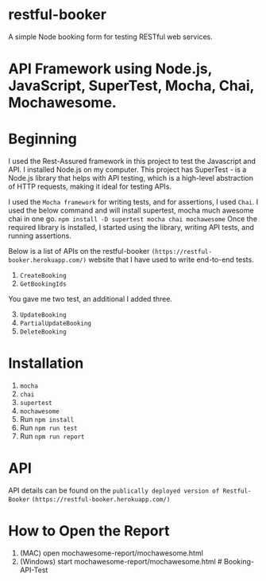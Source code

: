 # restful-booker
A simple Node booking form for testing RESTful web services.

# API Framework using Node.js, JavaScript, SuperTest, Mocha, Chai, Mochawesome.
# Beginning
I used the Rest-Assured framework in this project to test the Javascript and API.
I installed Node.js on my computer.
This project has SuperTest - is a Node.js library that helps with API testing, 
which is a high-level abstraction of HTTP requests, making it ideal for testing APIs.

I used the `Mocha framework` for writing tests, and for assertions, I used `Chai`. 
I used the below command and will install supertest, mocha much awesome chai in one go.
`npm install -D supertest mocha chai mochawesome`
Once the required library is installed, I started using the library, writing API tests, and running assertions.

Below is a list of APIs on the restful-booker `(https://restful-booker.herokuapp.com/)` website that I have used to write end-to-end tests.
1. `CreateBooking`
2. `GetBookingIds`

You gave me two test, an additional I added three.

3. `UpdateBooking`
4. `PartialUpdateBooking`
5. `DeleteBooking`

# Installation 
1. `mocha`
2. `chai`
3. `supertest`
4. `mochawesome`
5. Run ```npm install```
6. Run ```npm run test```
7. Run ```npm run report```

# API
API details can be found on the `publically deployed version of Restful-Booker`
``(https://restful-booker.herokuapp.com/)``

# How to Open the Report
1. (MAC) open mochawesome-report/mochawesome.html
2. (Windows) start mochawesome-report/mochawesome.html
#   B o o k i n g - A P I - T e s t  
 